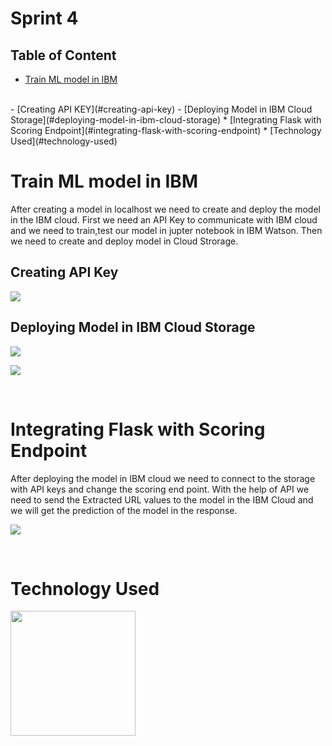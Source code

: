 # Sprint 4

## Table of Content
  * [Train ML model in IBM](#train-ml-model-in-ibm)
  <br>  
     - [Creating API KEY](#creating-api-key)
     - [Deploying Model in IBM Cloud Storage](#deploying-model-in-ibm-cloud-storage)
  * [Integrating Flask with Scoring Endpoint](#integrating-flask-with-scoring-endpoint)
   * [Technology Used](#technology-used)
  
<br>

# Train ML model in IBM

After creating a model in localhost we need to create and deploy the model in the IBM cloud. First we need an API Key to communicate with IBM cloud and we need to train,test our model in jupter notebook in IBM Watson. Then we need to create and deploy model in Cloud Strorage.
<br>



## Creating API Key

[<img target="_blank" src="https://i.ibb.co/1shkZP8/API-Key-Image.png">](https://docs.python.org/3/) 

## Deploying Model in IBM Cloud Storage

[<img target="_blank" src="https://i.ibb.co/b2sDj3F/Deployement-ID.png">](https://docs.python.org/3/) 

[<img target="_blank" src="https://i.ibb.co/WfcyJdD/Model-Deployement.png">](https://docs.python.org/3/) 

<br>

# Integrating Flask with Scoring Endpoint

After deploying the model in IBM cloud we need to connect to the storage with API keys and change the scoring end point. With the help of API we need to send the Extracted URL values to the model in the IBM Cloud and we will get the prediction of the model in the response. 

[<img target="_blank" src="https://i.ibb.co/JKDMdVX/Flask-ibm.png">](https://docs.python.org/3/) 

<br>

# Technology Used

[<img target="_blank" src="https://financialit.net/sites/default/files/ibm_cloud-ar21_0.png" width=200>](https://www.ibm.com/in-en/cloud?utm_content=SRCWW&p1=Search&p4=43700052661371387&p5=e&gclid=CjwKCAiAvK2bBhB8EiwAZUbP1MNb2RC3e1TDBJhMnJdNAtW-tlFA3uNoTQQwUu0EKRW6GeB9INwZ4BoCpLgQAvD_BwE&gclsrc=aw.ds) 
